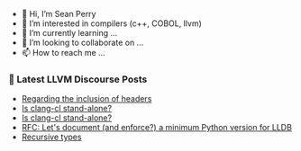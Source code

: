 - 👋 Hi, I’m Sean Perry
- 👀 I’m interested in compilers (c++, COBOL, llvm)
- 🌱 I’m currently learning ...
- 💞️ I’m looking to collaborate on ...
- 📫 How to reach me ...

<!---
s66perry/s66perry is a ✨ special ✨ repository because its `README.md` (this file) appears on your GitHub profile.
You can click the Preview link to take a look at your changes.
--->
### 📕 Latest LLVM Discourse Posts

<!-- DISCOURSE-LLVM:START -->
- [Regarding the inclusion of headers](https://discourse.llvm.org/t/regarding-the-inclusion-of-headers/82752#post_1)
- [Is clang-cl stand-alone?](https://discourse.llvm.org/t/is-clang-cl-stand-alone/82751#post_3)
- [Is clang-cl stand-alone?](https://discourse.llvm.org/t/is-clang-cl-stand-alone/82751#post_2)
- [RFC: Let&#39;s document &lpar;and enforce?&rpar; a minimum Python version for LLDB](https://discourse.llvm.org/t/rfc-lets-document-and-enforce-a-minimum-python-version-for-lldb/82731#post_5)
- [Recursive types](https://discourse.llvm.org/t/recursive-types/82707#post_2)
<!-- DISCOURSE-LLVM:END -->

